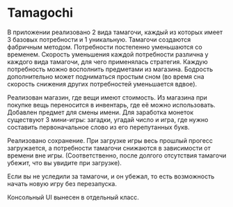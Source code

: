 # Tamagochi
В приложении реализовано 2 вида тамагочи, каждый из которых имеет 3 базовых потребности и 1 уникальную.
Тамагочи создаются фабричным методом.
Потребности постепенно уменьшаются со временем. Скорость уменьшения каждой потребности различна у каждого вида тамагочи, для чего применялась стратегия.
Каждую потребность можно восполнить предметами из магазина. Бодрость дополнительно может подниматься простым сном (во время сна скорость снижения других потребностей уменьшается вдвое).

Реализован магазин, где вещи имеют стоимость. Из магазина при покупке вещь переносится в инвентарь, где её можно использовать.
Добавлен предмет для смены имени.
Для заработка монеток существуют 3 мини-игры: загадки, угадай число и игра, где нужно составить первоначальное слово из его перепутанных букв.

Реализовано сохранение. При загрузке игры весь прошлый прогесс загружается, а потребности тамагочи снижаются в зависимости от времени вне игры. (Соответственно, после долгого отсутствия тамагочи убежит, что вы увидите при загрузке).

Если вы не уследили за тамагочи, и он убежал, то есть возможность начать новую игру без перезапуска.

Консольный UI вынесен в отдельный класс.

